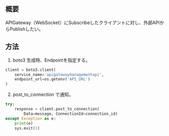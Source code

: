 ## 概要
APIGateway（WebSocket）にSubscribeしたクライアントに対し、外部APIからPublishしたい。

## 方法
1. boto3 生成時、Endpointを指定する。
```python
client = boto3.client(
    service_name='apigatewaymanagementapi',
    endpoint_url=os.getenv('API_URL')
)
```
2. post_to_connection で通知。
```python
try:
    response = client.post_to_connection(
        Data=message, ConnectionId=connection_id)
except Exception as e:
    print(e)
    sys.exit(1)
```
